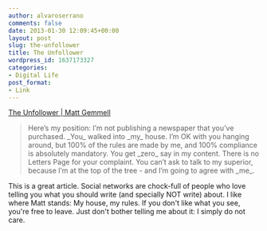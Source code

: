 ```yaml
---
author: alvaroserrano
comments: false
date: 2013-01-30 12:09:45+00:00
layout: post
slug: the-unfollower
title: The Unfollower
wordpress_id: 1637173327
categories:
- Digital Life
post_format:
- Link
---
```


[The Unfollower | Matt Gemmell](http://mattgemmell.com/2013/01/25/the-unfollower/)



<blockquote>Here’s my position: I’m not publishing a newspaper that you’ve purchased. _You_ walked into _my_ house. I’m OK with you hanging around, but 100% of the rules are made by me, and 100% compliance is absolutely mandatory. You get _zero_ say in my content. There is no Letters Page for your complaint. You can’t ask to talk to my superior, because I’m at the top of the tree - and I’m going to agree with _me_.</blockquote>



This is a great article. Social networks are chock-full of people who love telling you what you should write (and specially NOT write) about. I like where Matt stands: My house, my rules. If you don't like what you see, you're free to leave. Just don't bother telling me about it: I simply do not care.
